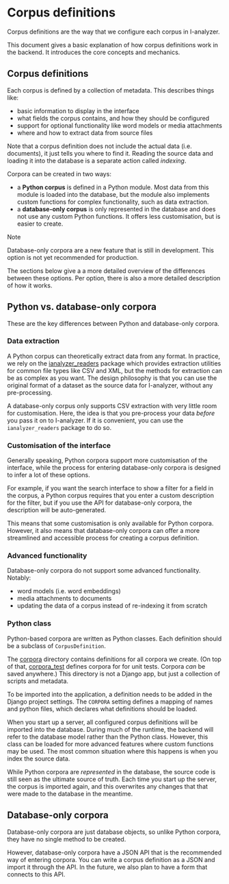 # Corpus definitions

Corpus definitions are the way that we configure each corpus in I-analyzer.

This document gives a basic explanation of how corpus definitions work in the backend. It introduces the core concepts and mechanics.

## Corpus definitions

Each corpus is defined by a collection of metadata. This describes things like:

- basic information to display in the interface
- what fields the corpus contains, and how they should be configured
- support for optional functionality like word models or media attachments
- where and how to extract data from source files

Note that a corpus definition does not include the actual data (i.e. documents), it just tells you where to find it. Reading the source data and loading it into the database is a separate action called *indexing*.

Corpora can be created in two ways:

- a **Python corpus** is defined in a Python module. Most data from this module is loaded into the database, but the module also implements custom functions for complex functionality, such as data extraction.
- a **database-only corpus** is only represented in the database and does not use any custom Python functions. It offers less customisation, but is easier to create.

> [!NOTE]
> Database-only corpora are a new feature that is still in development. This option is not yet recommended for production.

The sections below give a a more detailed overview of the differences between these options. Per option, there is also a more detailed description of how it works.

## Python vs. database-only corpora

These are the key differences between Python and database-only corpora.

### Data extraction

A Python corpus can theoretically extract data from any format. In practice, we rely on the [ianalyzer_readers](https://ianalyzer-readers.readthedocs.io/en/latest/) package which provides extraction utilities for common file types like CSV and XML, but the methods for extraction can be as complex as you want. The design philosophy is that you can use the original format of a dataset as the source data for I-analyzer, without any pre-processing.

A database-only corpus only supports CSV extraction with very little room for customisation. Here, the idea is that you pre-process your data *before* you pass it on to I-analyzer. If it is convenient, you can use the `ianalyzer_readers` package to do so.

### Customisation of the interface

Generally speaking, Python corpora support more customisation of the interface, while the process for entering database-only corpora is designed to infer a lot of these options.

For example, if you want the search interface to show a filter for a field in the corpus, a Python corpus requires that you enter a custom description for the filter, but if you use the API for database-only corpora, the description will be auto-generated.

This means that some customisation is only available for Python corpora. However, it also means that database-only corpora can offer a more streamlined and accessible process for creating a corpus definition.

### Advanced functionality

Database-only corpora do not support some advanced functionality. Notably:
- word models (i.e. word embeddings)
- media attachments to documents
- updating the data of a corpus instead of re-indexing it from scratch

### Python class

Python-based corpora are written as Python classes. Each definition should be a subclass of `CorpusDefinition`.

The [corpora](/backend/corpora/) directory contains definitions for all corpora we create. (On top of that, [corpora_test](/backend/corpora_test/) defines corpora for for unit tests. Corpora *can* be saved anywhere.) This directory is not a Django app, but just a collection of scripts and metadata.

To be imported into the application, a definition needs to be added in the Django project settings. The `CORPORA` setting defines a mapping of names and python files, which declares what definitions should be loaded.

When you start up a server, all configured corpus definitions will be imported into the database. During much of the runtime, the backend will refer to the database model rather than the Python class. However, this class can be loaded for more advanced features where custom functions may be used. The most common situation where this happens is when you index the source data.

While Python corpora are *represented* in the database, the source code is still seen as the ultimate source of truth. Each time you start up the server, the corpus is imported again, and this overwrites any changes that that were made to the database in the meantime.

## Database-only corpora

Database-only corpora are just database objects, so unlike Python corpora, they have no single method to be created.

However, database-only corpora have a JSON API that is the recommended way of entering corpora. You can write a corpus definition as a JSON and import it  through the API. In the future, we also plan to have a form that connects to this API.

